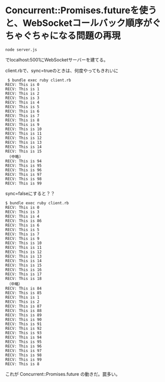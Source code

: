 # Concurrent::Promises.futureを使うと、WebSocketコールバック順序がぐちゃぐちゃになる問題の再現

```
node server.js
```

でlocalhost:5001にWebSocketサーバーを建てる。

client.rbで、sync=trueのときは、何度やってもきれいに

```
 $ bundle exec ruby client.rb
RECV: This is 0
RECV: This is 1
RECV: This is 2
RECV: This is 3
RECV: This is 4
RECV: This is 5
RECV: This is 6
RECV: This is 7
RECV: This is 8
RECV: This is 9
RECV: This is 10
RECV: This is 11
RECV: This is 12
RECV: This is 13
RECV: This is 14
RECV: This is 15
　(中略)
RECV: This is 94
RECV: This is 95
RECV: This is 96
RECV: This is 97
RECV: This is 98
RECV: This is 99
```

sync=falseにすると？？

```
$ bundle exec ruby client.rb
RECV: This is 0
RECV: This is 3
RECV: This is 4
RECV: This is 86
RECV: This is 6
RECV: This is 5
RECV: This is 7
RECV: This is 9
RECV: This is 10
RECV: This is 11
RECV: This is 12
RECV: This is 13
RECV: This is 14
RECV: This is 15
RECV: This is 16
RECV: This is 17
RECV: This is 18
　（中略）
RECV: This is 84
RECV: This is 85
RECV: This is 1
RECV: This is 2
RECV: This is 87
RECV: This is 88
RECV: This is 89
RECV: This is 90
RECV: This is 91
RECV: This is 92
RECV: This is 93
RECV: This is 94
RECV: This is 95
RECV: This is 96
RECV: This is 97
RECV: This is 98
RECV: This is 99
RECV: This is 8
```

これが Concurrent::Promises.future の動きだ。罠多い。
